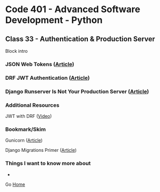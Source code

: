 # Code 401 - Advanced Software Development - Python

## Class 33 - Authentication & Production Server

Block intro

<!-- > An investment in knowledge pays the best interest. –  Benjamin Franklin -->


### JSON Web Tokens ([Article](https://canvas.instructure.com/courses/3800230/discussion_topics/13136462))

### DRF JWT Authentication ([Article](https://simpleisbetterthancomplex.com/tutorial/2018/12/19/how-to-use-jwt-authentication-with-django-rest-framework.html))

### Django Runserver Is Not Your Production Server ([Article](https://vsupalov.com/django-runserver-in-production/))

### Additional Resources

JWT with DRF ([Video](https://www.youtube.com/watch?v=Fhcn2qx-4VQ))

### Bookmark/Skim

Gunicorn ([Article](https://gunicorn.org/))

Django Migrations Primer ([Article](https://realpython.com/django-migrations-a-primer/))

### Things I want to know more about

* 

Go [Home](index.md)